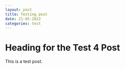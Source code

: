 ```yaml
---
layout: post
title: Testing post
date: 21-05-2022
categories: test
---
```


# Heading for the Test 4 Post

This is a test post.
